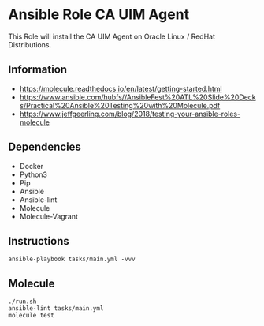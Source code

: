 # Ansible Role CA UIM Agent

This Role will install the CA UIM Agent on Oracle Linux / RedHat Distributions. 

## Information
- https://molecule.readthedocs.io/en/latest/getting-started.html
- https://www.ansible.com/hubfs//AnsibleFest%20ATL%20Slide%20Decks/Practical%20Ansible%20Testing%20with%20Molecule.pdf
- https://www.jeffgeerling.com/blog/2018/testing-your-ansible-roles-molecule 

## Dependencies
- Docker 
- Python3
- Pip
- Ansible
- Ansible-lint
- Molecule
- Molecule-Vagrant

## Instructions 

`ansible-playbook tasks/main.yml -vvv`

## Molecule 

`./run.sh` <br />
`ansible-lint tasks/main.yml` <br />
`molecule test` <br />
